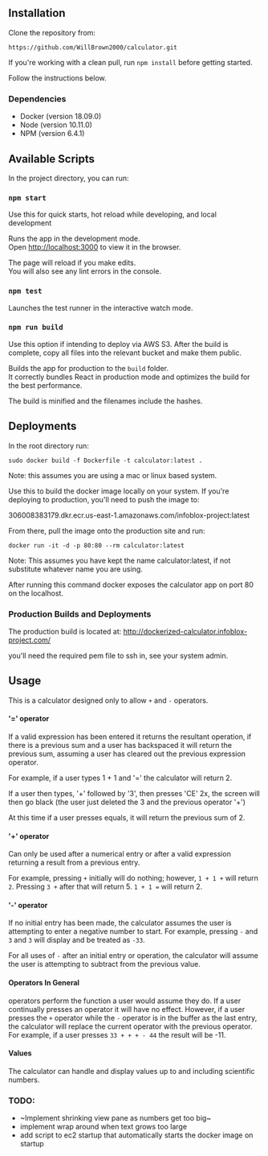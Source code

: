## Installation

Clone the repository from:

`https://github.com/WillBrown2000/calculator.git`

If you're working with a clean pull, run `npm install` before getting started.

Follow the instructions below.

### Dependencies

- Docker (version 18.09.0)
- Node (version 10.11.0)
- NPM (version 6.4.1)

## Available Scripts

In the project directory, you can run:

### `npm start`

Use this for quick starts, hot reload while developing, and local development

Runs the app in the development mode.<br>
Open [http://localhost:3000](http://localhost:3000) to view it in the browser.

The page will reload if you make edits.<br>
You will also see any lint errors in the console.

### `npm test`

Launches the test runner in the interactive watch mode.<br>

### `npm run build`

Use this option if intending to deploy via AWS S3.  After the build is complete, copy all files into the relevant bucket and make them public.

Builds the app for production to the `build` folder.<br>
It correctly bundles React in production mode and optimizes the build for the best performance.

The build is minified and the filenames include the hashes.<br>

## Deployments

In the root directory run:

`sudo docker build -f Dockerfile -t calculator:latest .`

Note: this assumes you are using a mac or linux based system.

Use this to build the docker image locally on your system.  If you're deploying to production, you'll need to push the image to:

306008383179.dkr.ecr.us-east-1.amazonaws.com/infoblox-project:latest

From there, pull the image onto the production site and run:

`docker run -it -d -p 80:80 --rm calculator:latest`

Note: This assumes you have kept the name calculator:latest, if not substitute whatever name you are using.

After running this command docker exposes the calculator app on port 80 on the localhost.

### Production Builds and Deployments

The production build is located at: http://dockerized-calculator.infoblox-project.com/

you'll need the required pem file to ssh in, see your system admin.

## Usage

This is a calculator designed only to allow `+` and `-` operators.

#### '=' operator

If a valid expression has been entered it returns the resultant operation, if there is a previous sum and a user has backspaced it will return the previous sum, assuming a user has cleared out the previous expression operator.

For example, if a user types 1 + 1 and '=' the calculator will return 2.

If a user then types, '+' followed by '3', then presses 'CE' 2x, the screen will then go black (the user just deleted the 3 and the previous operator '+')

At this time if a user presses equals, it will return the previous sum of 2.

#### '+' operator

Can only be used after a numerical entry or after a valid expression returning a result from a previous entry.  

For example, pressing `+` initially will do nothing; however, `1 + 1 +` will return `2`.  Pressing `3 +` after that will return 5.  `1 + 1 =` will return 2.

#### '-' operator

If no initial entry has been made, the calculator assumes the user is attempting to enter a negative number to start.  For example, pressing `-` and `3` and `3` will display and be treated as `-33`.

For all uses of `-` after an initial entry or operation, the calculator will assume the user is attempting to subtract from the previous value.

#### Operators In General

operators perform the function a user would assume they do.  If a user continually presses an operator it will have no effect.  However, if a user presses the `+` operator while the `-` operator is in the buffer as the last entry, the calculator will replace the current operator with the previous operator.  For example, if a user presses `33 + + + - 44` the result will be -11.

#### Values

The calculator can handle and display values up to and including scientific numbers.  

### TODO:

- ~Implement shrinking view pane as numbers get too big~
- implement wrap around when text grows too large
- add script to ec2 startup that automatically starts the docker image on startup

